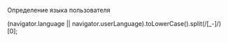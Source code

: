 Определение языка пользователя

  (navigator.language || navigator.userLanguage).toLowerCase().split(/[_-]/)[0];
